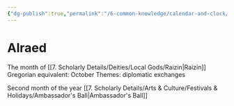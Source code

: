 ```yaml
---
{"dg-publish":true,"permalink":"/6-common-knowledge/calendar-and-clock/months/alraed/","noteIcon":""}
---
```


# Alraed

The month of [[7. Scholarly Details/Deities/Local Gods/Raizin\|Raizin]] 
Gregorian equivalent: October
Themes: diplomatic exchanges

Second month of the year
[[7. Scholarly Details/Arts & Culture/Festivals & Holidays/Ambassador's Ball\|Ambassador's Ball]] 
